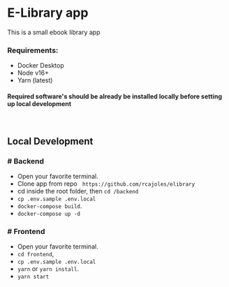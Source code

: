 # E-Library app

This is a small ebook library app

### Requirements:

* Docker Desktop
* Node v16+
* Yarn (latest)
#### Required software's should be already be installed locally before setting up local development

<br />

## Local Development
### # Backend
* Open your favorite terminal.
* Clone app from repo  &nbsp; `https://github.com/rcajoles/elibrary`
* cd inside the root folder, then `cd /backend`
* `cp .env.sample .env.local`
* `docker-compose build`.
* `docker-compose up -d`

### # Frontend
* Open your favorite terminal.
* `cd frontend`,
* `cp .env.sample .env.local`
* `yarn` or `yarn install`.
* `yarn start`
